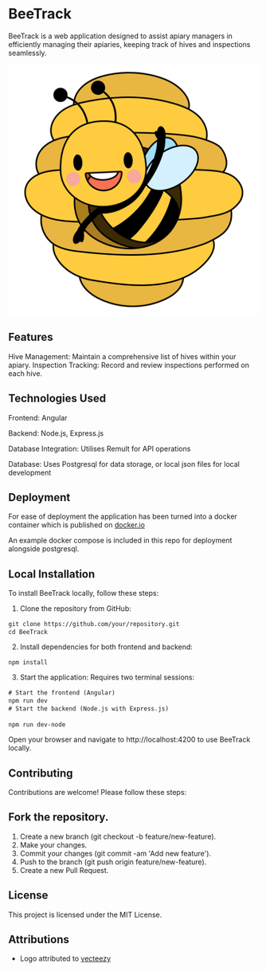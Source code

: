 # BeeTrack
BeeTrack is a web application designed to assist apiary managers in efficiently managing their apiaries, keeping track of hives and inspections seamlessly.

![BeeLogo!](./src/assets/logo.png)

## Features
Hive Management: Maintain a comprehensive list of hives within your apiary.
Inspection Tracking: Record and review inspections performed on each hive.


## Technologies Used
Frontend: Angular

Backend: Node.js, Express.js

Database Integration: Utilises Remult for API operations

Database: Uses Postgresql for data storage, or local json files for local development

## Deployment
For ease of deployment the application has been turned into a docker container which is published on [docker.io](https://hub.docker.com/r/mthomas564/beetrack)

An example docker compose is included in this repo for deployment alongside postgresql.

## Local Installation
To install BeeTrack locally, follow these steps:

1. Clone the repository from GitHub:

```
git clone https://github.com/your/repository.git
cd BeeTrack
```

2. Install dependencies for both frontend and backend:
```
npm install
```
3. Start the application:
Requires two terminal sessions:
```
# Start the frontend (Angular)
npm run dev
# Start the backend (Node.js with Express.js)

npm run dev-node
```
Open your browser and navigate to http://localhost:4200 to use BeeTrack locally.

## Contributing
Contributions are welcome! Please follow these steps:

## Fork the repository.
1. Create a new branch (git checkout -b feature/new-feature).
2. Make your changes.
3. Commit your changes (git commit -am 'Add new feature').
4. Push to the branch (git push origin feature/new-feature).
5. Create a new Pull Request.

## License
This project is licensed under the MIT License.

## Attributions
- Logo attributed to [vecteezy](https://www.vecteezy.com/free-png/bee)